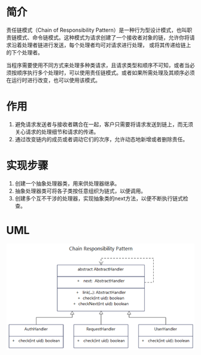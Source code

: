 # 简介
责任链模式（Chain of Responsibility Pattern）是一种行为型设计模式，也叫职责链模式、命令链模式。这种模式为请求创建了一个接收者对象的链，允许你将请求沿着处理者链进行发送，每个处理者均可对请求进行处理， 或将其传递给链上的下个处理者。

当程序需要使用不同方式来处理多种类请求，且请求类型和顺序不可知，或者当必须按顺序执行多个处理时，可以使用责任链模式。或者如果所需处理及其顺序必须在运行时进行改变，也可以使用该模式。

# 作用
1. 避免请求发送者与接收者耦合在一起，客户只需要将请求发送到链上，而无须关心请求的处理细节和请求的传递。
2. 通过改变链内的成员或者调动它们的次序，允许动态地新增或者删除责任。

# 实现步骤
1. 创建一个抽象处理器类，用来供处理器继承。
2. 抽象处理器类可将各子类按任意组织为链式，以便调用。
3. 创建多个互不干涉的处理器，实现抽象类的next方法，以便不断执行链式检查。

# UML
<img src="../docs/uml/chain-responsibility.png">